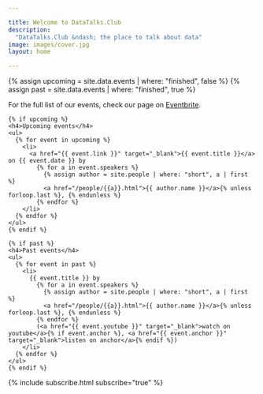 ```yaml
---

title: Welcome to DataTalks.Club
description:
  "DataTalks.Club &ndash; the place to talk about data"
image: images/cover.jpg
layout: home

---
```


{% assign upcoming = site.data.events | where: "finished", false %}
{% assign past = site.data.events | where: "finished", true %}

<div class="row my-5">
  <div class="col-md-8 offset-md-3">
    <p>For the full list of our events, check our page on <a href="https://www.eventbrite.com/o/datatalksclub-31603209675" target="_blank">Eventbrite</a>.</p>

    {% if upcoming %}
    <h4>Upcoming events</h4>
    <ul>
      {% for event in upcoming %}
        <li>
          <a href="{{ event.link }}" target="_blank">{{ event.title }}</a> on {{ event.date }} by
            {% for a in event.speakers %}
              {% assign author = site.people | where: "short", a | first  %}
              <a href="/people/{{a}}.html">{{ author.name }}</a>{% unless forloop.last %}, {% endunless %}
            {% endfor %}
        </li>
      {% endfor %}
    </ul>
    {% endif %}

    {% if past %}
    <h4>Past events</h4>
    <ul>
      {% for event in past %}
        <li>
          {{ event.title }} by
            {% for a in event.speakers %}
              {% assign author = site.people | where: "short", a | first %}
              <a href="/people/{{a}}.html">{{ author.name }}</a>{% unless forloop.last %}, {% endunless %}
            {% endfor %}
            (<a href="{{ event.youtube }}" target="_blank">watch on youtube</a>{% if event.anchor %}, <a href="{{ event.anchor }}" target="_blank">listen on anchor</a>{% endif %})
        </li>
      {% endfor %}
    </ul>
    {% endif %}
  </div>
</div>


<div class="row">
  <div class="col">
    {% include subscribe.html subscribe="true" %}
  </div>
</div>